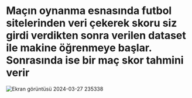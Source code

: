 <h1>Maçın oynanma esnasında futbol sitelerinden veri çekerek skoru siz girdi verdikten sonra verilen dataset ile makine öğrenmeye başlar. Sonrasında ise bir maç skor tahmini verir</h1>

![Ekran görüntüsü 2024-03-27 235338](https://github.com/arazumut/footballMachineAI/assets/150933483/dcfbbcc8-ca60-4144-9f74-1dc888e9587e)

